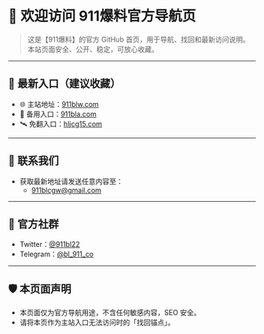 # 👋 欢迎访问 911爆料官方导航页

> 这是【911爆料】的官方 GitHub 首页，用于导航、找回和最新访问说明。本站页面安全、公开、稳定，可放心收藏。

---

## 🔗 最新入口（建议收藏）

- 🌐 主站地址：[911blw.com](https://911blw.com)
- 🚪 备用入口：[911bla.com](https://911bla.com)
- 🛰️ 免翻入口：[hljcg15.com](https://hljcg15.com)

---

## 📮 联系我们

- 获取最新地址请发送任意内容至：
  - [911blcgw@gmail.com](mailto:911blcgw@gmail.com)

---

## 📢 官方社群

- Twitter：[@911bl22](https://twitter.com/911bl22)
- Telegram：[@bl_911_co](https://t.me/bl_911_co)

---

## 🛡️ 本页面声明

- 本页面仅为官方导航用途，不含任何敏感内容，SEO 安全。
- 请将本页作为主站入口无法访问时的「找回锚点」。



